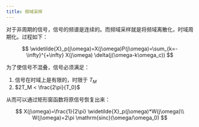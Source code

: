 ```yaml
---
title: 频域采样
---
```


<!--more-->
$$
\newcommand{\dif}{\mathop{}\!\mathrm{d}}
\newcommand{\xleftrightarrow}[1]{\stackrel{#1}{\longleftrightarrow}}
\newcommand{\F}{\mathcal{F}}
\newcommand{\ft}{\xleftrightarrow{\F}}
$$

对于非周期的信号，信号的频谱是连续的。而频域采样就是将频域离散化，时域周期化。过程如下：

$$
\widetilde{X}_p(j\omega)=X(j\omega)P(j\omega)=\sum_{k=-\infty}^{+\infty} X(j\omega) \delta(j(\omega-k\omega_c))
$$

为了使信号不混叠，信号必须满足：

1. 信号在时域上是有限的，时限于 $T_M$
2. $2T_M < \frac{2\pi}{T_0}$

从而可以通过矩形窗函数将原信号恢复出来：

$$
X(j\omega)=\frac{1}{2\pi} \widetilde{X}_p(j\omega)*W(j\omega)\\
W(j\omega)=2\pi \mathrm{sinc}(\omega/\omega_0)
$$